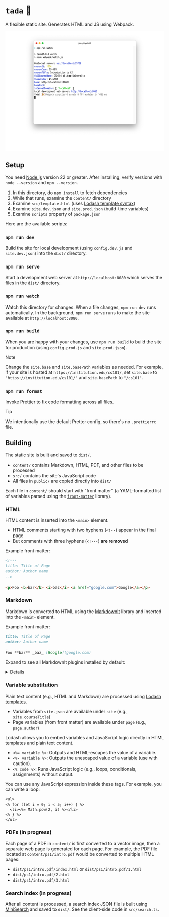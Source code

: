# `tada` 🎉

A flexible static site. Generates HTML and JS using Webpack.

![Tada running in watch mode](tada.png)

## Setup

You need [Node.js][node] version 22 or greater. After installing,
verify versions with `node --version` and `npm --version`.

1. In this directory, do `npm install` to fetch dependencies
2. While that runs, examine the `content/` directory
3. Examine `src/template.html` (uses [Lodash template syntax][lodash])
3. Examine `site.dev.json` and `site.prod.json` (build-time variables)
4. Examine `scripts` property of `package.json`

Here are the available scripts:

### `npm run dev`

Build the site for local development (using `config.dev.js` and `site.dev.json`)
into the `dist/` directory.

### `npm run serve`

Start a development web server at `http://localhost:8080` which serves the
files in the `dist/` directory.

### `npm run watch`

Watch this directory for changes. When a file changes, `npm run dev` runs
automatically. In the background, `npm run serve` runs to make the site
available at `http://localhost:8080`.

### `npm run build`

When you are happy with your changes, use `npm run build` to build the site
for production (using `config.prod.js` and `site.prod.json`).

> [!NOTE]
> Change the `site.base` and `site.basePath` variables as needed.
> For example, if your site is hosted at `https://institution.edu/cs101/`,
> set `site.base` to `"https://institution.edu/cs101/"` and
> `site.basePath` to `"/cs101"`.


###  `npm run format`

Invoke Prettier to fix code formatting across all files.

> [!TIP]
> We intentionally use the default Pretter config, so there's no `.prettierrc` file.


## Building

The static site is built and saved to `dist/`.

- `content/` contains Markdown, HTML, PDF, and other files to be processed
- `src/` contains the site's JavaScript code
- All files in `public/` are copied directly into `dist/`

Each file in `content/` should start with "front matter" (a YAML-formatted
list of variables parsed using the [`front-matter`][front-matter] library).


### HTML

HTML content is inserted into the `<main>` element.

* HTML comments starting with two hyphens (`<!--`) appear in the final page
* But comments with three hyphens (`<!---`) **are removed**

Example front matter:

```html
<!---
title: Title of Page
author: Author name
-->

<p>Foo <b>bar</b> <i>baz</i> <a href="google.com">Google</a></p>
```

### Markdown

Markdown is converted to HTML using the [MarkdownIt][markdownit] library
and inserted into the `<main>` element.

Example front matter:

```markdown
title: Title of Page
author: Author name

Foo **bar** _baz_ [Google](google.com)
```

Expand to see all MarkdownIt plugins installed by default:

<details>

#### [markdown-it-anchor](https://www.npmjs.com/package/markdown-it-anchor)

Adds `id` attribute to headings.

#### [markdown-it-container](https://www.npmjs.com/package/markdown-it-container)

Used to implement 3 different kinds of Markdown blocks:

1. `<details>` element (collapsible/expandible)
2. `<section>` element (logical grouping with a `<h2>` heading)
3. Alerts (`<div class="alert">`)

To define a `<details>` element, use this syntax:

```
<<< details Title for the details element

The content in the element, initially hidden

<<<
```

* The text after `details` is used for the `<summary>` element and always shows
* Don't forget the closing `<<<`

To define a `<section>` element, use this syntax:

```
::: section Text for `<h2>` heading

Any content...

:::
```

Finally, to define an alert element, use this syntax:

```
!!! warning

Any content...

!!!
```

This is usually rendered as yellow box with a warning icon.

```
!!! note See the FAQ

You may want to review [the FAQ][faq].

!!!
```

The `note` alert is usually blue. The default title of "Note"
is overridden here by "See the FAQ".

* There are two variations: `note` and `warning`
* Override the default title by specifying the optional text

#### [markdown-it-external-links](https://www.npmjs.com/package/markdown-it-external-links)

Adds the `.external` CSS class to links that fall outside of the domains specified
in the `internalDomains` site variable. See `site.dev.json` and `site.prod.json`.

#### [markdown-it-footnote](https://www.npmjs.com/package/markdown-it-footnote)

Adds support for footnotes.

#### [markdown-it-multimd-table](https://www.npmjs.com/package/markdown-it-multimd-table)

Adds support for tables.


</details>


### Variable substitution

Plain text content (e.g., HTML and Markdown) are processed using [Lodash
templates][lodash].

- Variables from `site.json` are available under `site` (e.g., `site.courseTitle`)
- Page variables (from front matter) are available under `page` (e.g., `page.author`)

Lodash allows you to embed variables and JavaScript logic directly in HTML
templates and plain text content.

- `<%= variable %>`: Outputs and HTML-escapes the value of a variable.
- `<%- variable %>`: Outputs the unescaped value of a variable (use with caution).
- `<% code %>`: Runs JavaScript logic (e.g., loops, conditionals, assignments) without output.

You can use any JavaScript expression inside these tags. For example, you can
write a loop:

```
<ul>
<% for (let i = 0; i < 5; i++) { %>
  <li><%= Math.pow(2, i) %></li>
<% } %>
</ul>
```

### PDFs (in progress)

Each page of a PDF in `content/` is first converted to a vector image, then
a separate web page is generated for each page. For example, the PDF file
located at `content/ps1/intro.pdf` would be converted to multiple HTML pages:

- `dist/ps1/intro.pdf/index.html` or `dist/ps1/intro.pdf/1.html`
- `dist/ps1/intro.pdf/2.html`
- `dist/ps1/intro.pdf/3.html`

### Search index (in progress)

After all content is processed, a search index JSON file is built using
[MiniSearch][minisearch] and saved to `dist/`. See the client-side code in
`src/search.ts`.


[lodash]: https://lodash.info/doc/template
[minisearch]: https://lucaong.github.io/minisearch/
[node]: https://nodejs.org/
[front-matter]: https://www.npmjs.com/package/front-matter
[markdownit]: https://www.npmjs.com/package/markdown-it
